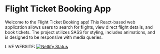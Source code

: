 # Flight Ticket Booking App

Welcome to the Flight Ticket Booking app! This React-based web application allows users to search for flights, view direct flight details, and book tickets. The project utilizes SASS for styling, includes animations, and is designed to be responsive with media queries.

LIVE WEBSITE:
[![Netlify Status](https://api.netlify.com/api/v1/badges/1ddd55cd-0f11-4a4e-a3b7-8764e1bb9bf5/deploy-status)](https://app.netlify.com/sites/fly-airlines/deploys)
